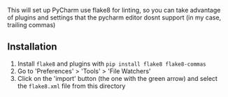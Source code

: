 This will set up PyCharm use flake8 for linting, so you can take advantage of plugins and settings that the pycharm editor dosnt support (in my case, trailing commas)

## Installation

1. Install `flake8` and plugins with `pip install flake8 flake8-commas`
2. Go to 'Preferences' > 'Tools' > 'File Watchers'
3. Click on the 'import' button (the one with the green arrow) and select the `flake8.xml` file from this directory

